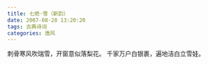 ```yaml
---
title: 七绝·雪（新韵）
date: 2007-08-28 13:20:20
tags: 古典诗词
categories: 唐风
---
```

刺骨寒风吹瑞雪，开窗意似落梨花。
千家万户白银裹，遍地洁白立雪娃。
